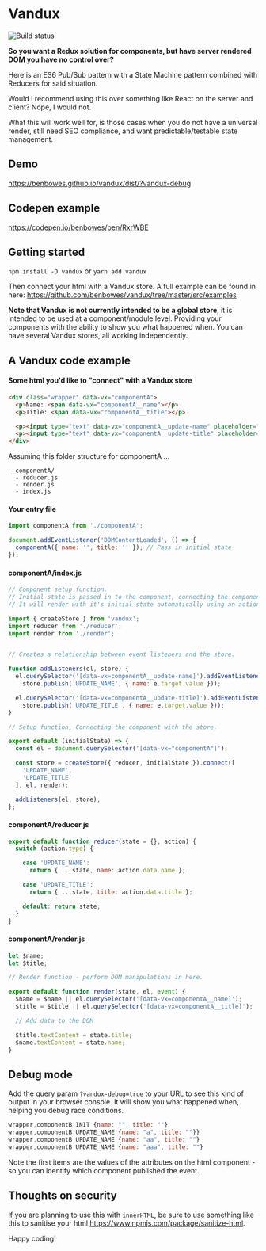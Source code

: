# Vandux

![Build status](https://api.travis-ci.org/benbowes/redux-style-store-vanilla-js.svg?branch=master)

**So you want a Redux solution for components, but have server rendered DOM you have no control over?**

Here is an ES6 Pub/Sub pattern with a State Machine pattern combined with Reducers for said situation.

Would I recommend using this over something like React on the server and client? Nope, I would not.

What this will work well for, is those cases when you do not have a universal render, still need SEO compliance, and want predictable/testable state management.

## Demo

https://benbowes.github.io/vandux/dist/?vandux-debug

## Codepen example

https://codepen.io/benbowes/pen/RxrWBE

## Getting started

`npm install -D vandux` or `yarn add vandux`

Then connect your html with a Vandux store. A full example can be found in here: https://github.com/benbowes/vandux/tree/master/src/examples

**Note that Vandux is not currently intended to be a global store**, it is intended to be used at a component/module level. Providing your components with the ability to show you what happened when. You can have several Vandux stores, all working independently.

## A Vandux code example

#### Some html you'd like to "connect" with a Vandux store

```html
<div class="wrapper" data-vx="componentA">
  <p>Name: <span data-vx="componentA__name"></p>
  <p>Title: <span data-vx="componentA__title"></p>

  <p><input type="text" data-vx="componentA__update-name" placeholder="Alter 'Name'"></input></p>
  <p><input type="text" data-vx="componentA__update-title" placeholder="Alter 'Title'"></input></p>
</div>
```

Assuming this folder structure for componentA ...
```
- componentA/
  - reducer.js
  - render.js
  - index.js
```

#### Your entry file

```js
import componentA from './componentA';

document.addEventListener('DOMContentLoaded', () => {
  componentA({ name: '', title: '' }); // Pass in initial state
});
```

#### componentA/index.js

```js
// Component setup function.
// Initial state is passed in to the component, connecting the component with the store.
// It will render with it's initial state automatically using an action of type `INIT`.

import { createStore } from 'vandux';
import reducer from './reducer';
import render from './render';


// Creates a relationship between event listeners and the store.

function addListeners(el, store) {
  el.querySelector('[data-vx=componentA__update-name]').addEventListener('keyup', e =>
    store.publish('UPDATE_NAME', { name: e.target.value }));

  el.querySelector('[data-vx=componentA__update-title]').addEventListener('keyup', e =>
    store.publish('UPDATE_TITLE', { name: e.target.value }));
}

// Setup function, Connecting the component with the store.

export default (initialState) => {
  const el = document.querySelector('[data-vx="componentA"]');

  const store = createStore({ reducer, initialState }).connect([
    'UPDATE_NAME',
    'UPDATE_TITLE'
  ], el, render);

  addListeners(el, store);
};
```

#### componentA/reducer.js

```js
export default function reducer(state = {}, action) {
  switch (action.type) {

    case 'UPDATE_NAME':
      return { ...state, name: action.data.name };

    case 'UPDATE_TITLE':
      return { ...state, title: action.data.title };

    default: return state;
  }
}
```

#### componentA/render.js

```js
let $name;
let $title;

// Render function - perform DOM manipulations in here.

export default function render(state, el, event) {
  $name = $name || el.querySelector('[data-vx=componentA__name]');
  $title = $title || el.querySelector('[data-vx=componentA__title]');

  // Add data to the DOM

  $title.textContent = state.title;
  $name.textContent = state.name;
}
```

## Debug mode
Add the query param `?vandux-debug=true` to your URL to see this kind of output in your browser console. It will show you what happened when, helping you debug race conditions.

```js
wrapper,componentB INIT {name: "", title: ""}
wrapper,componentB UPDATE_NAME {name: "a", title: ""}}
wrapper,componentB UPDATE_NAME {name: "aa", title: ""}
wrapper,componentB UPDATE_NAME {name: "aaa", title: ""}
```
Note the first items are the values of the attributes on the html component - so you can identify which component published the event.

## Thoughts on security

If you are planning to use this with `innerHTML`, be sure to use something like this to sanitise your html https://www.npmjs.com/package/sanitize-html.

Happy coding!
